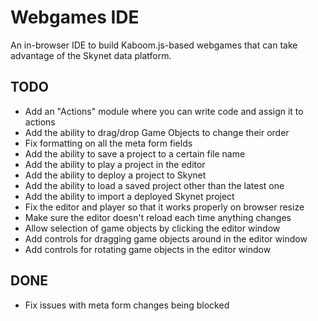 # Webgames IDE

An in-browser IDE to build Kaboom.js-based webgames that can take advantage of the Skynet data platform.

## TODO

* Add an "Actions" module where you can write code and assign it to actions
* Add the ability to drag/drop Game Objects to change their order
* Fix formatting on all the meta form fields
* Add the ability to save a project to a certain file name
* Add the ability to play a project in the editor
* Add the ability to deploy a project to Skynet
* Add the ability to load a saved project other than the latest one
* Add the ability to import a deployed Skynet project
* Fix the editor and player so that it works properly on browser resize
* Make sure the editor doesn't reload each time anything changes
* Allow selection of game objects by clicking the editor window
* Add controls for dragging game objects around in the editor window
* Add controls for rotating game objects in the editor window

## DONE

* Fix issues with meta form changes being blocked